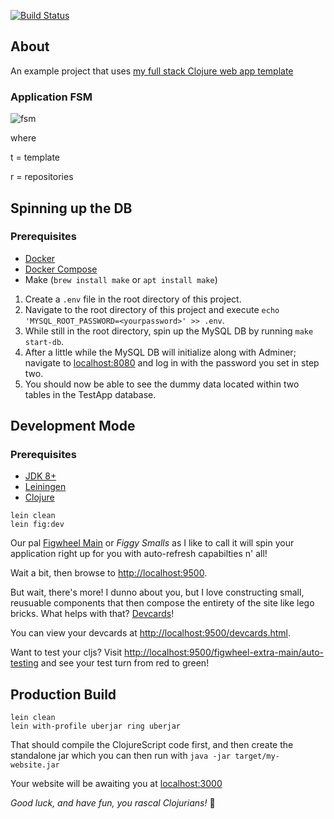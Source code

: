 [![Build Status](https://travis-ci.org/sansarip/gh-repo-list.svg?branch=master)](https://travis-ci.org/sansarip/gh-repo-list)

## About

An example project that uses [my full stack Clojure web app template](https://github.com/sansarip/yet-another-clojure-web-app-template)

### Application FSM

![fsm](https://i.gyazo.com/679f1dd597117a45094ee342765f3386.png)

where

t = template

r = repositories

## Spinning up the DB

### Prerequisites
* [Docker](https://www.docker.com/get-started)
* [Docker Compose](https://docs.docker.com/compose/gettingstarted/)
* Make (`brew install make` or `apt install make`)


1. Create a `.env` file in the root directory of this project.
2. Navigate to the root directory of this project and execute `echo 'MYSQL_ROOT_PASSWORD=<yourpassword>' >> .env`.
3. While still in the root directory, spin up the MySQL DB by running `make start-db`.
4. After a little while the MySQL DB will initialize along with Adminer; navigate to [localhost:8080](localhost:8080) and log in with the password you set in step two.
5. You should now be able to see the dummy data located within two tables in the TestApp database.

## Development Mode

### Prerequisites
* [JDK 8+](https://www.oracle.com/technetwork/java/javase/downloads/index.html)
* [Leiningen](https://leiningen.org/)
* [Clojure](https://clojure.org/guides/getting_started)

```
lein clean
lein fig:dev
```

Our pal [Figwheel Main](https://figwheel.org/) or *Figgy Smalls* as I like to call it will spin your application right up for you with auto-refresh capabilties n' all!

Wait a bit, then browse to [http://localhost:9500](http://localhost:9500).

But wait, there's more! I dunno about you, but I love constructing small, reusuable components that then compose the entirety of the site like lego bricks. What helps with that? [Devcards](https://github.com/bhauman/devcards)!

You can view your devcards at [http://localhost:9500/devcards.html](http://localhost:9500/devcards.html).

Want to test your cljs? Visit [http://localhost:9500/figwheel-extra-main/auto-testing](http://localhost:9500/figwheel-extra-main/auto-testing) and see your test turn from red to green!

## Production Build

```
lein clean
lein with-profile uberjar ring uberjar
```

That should compile the ClojureScript code first, and then create the standalone jar which you can then run with `java -jar target/my-website.jar`

Your website will be awaiting you at [localhost:3000](localhost:3000)

*Good luck, and have fun, you rascal Clojurians!* :beers:
